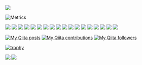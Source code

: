 ![](https://komarev.com/ghpvc/?username=T-Sumida)

![Metrics](https://metrics.lecoq.io/T-Sumida?template=classic&config.timezone=Asia%2FTokyo)



<img src="https://img.shields.io/badge/C Lang-222222.svg?logo=c&style=plastic">
<img src="https://img.shields.io/badge/C++-00599C.svg?logo=c%2B%2B&style=plastic"> 
<img src="https://img.shields.io/badge/Python-f9d64e.svg?logo=python&style=plastic"> 
<img src="https://img.shields.io/badge/Julia-a577bd.svg?logo=julia&style=plastic"> 
<img src="https://img.shields.io/badge/MATLAB-0076A8.svg?logo=mathworks&style=plastic">
 <img src="https://img.shields.io/badge/javascript-3577c4.svg?logo=javascript&style=plastic">
 <img src="https://img.shields.io/badge/-React-61DAFB.svg?logo=react&style=plastic">
<img src="https://img.shields.io/badge/-Node.js-339933.svg?logo=node.js&style=plastic">
<img src="https://img.shields.io/badge/-FastAPI-7fffd4.svg?logo=fastapi&style=plastic">
 <img src="https://img.shields.io/badge/TesorFlow-aa4c00.svg?logo=tensorflow&style=plastic"> 
 <img src="https://img.shields.io/badge/PyTorch-aa381e.svg?logo=pytorch&style=plastic">
 <img src="https://img.shields.io/badge/-ONNX-EB1923.svg?logo=onnx&style=plastic">
 <img src="https://img.shields.io/badge/OpenCV-FF0000.svg?logo=opencv&style=plastic">
 <img src="https://img.shields.io/badge/Raspberry%20Pi-C51A4A.svg?logo=Raspberry%20Pi&style=plastic"> 
 <img src="https://img.shields.io/badge/Amazon%20AWS-232F3E.svg?logo=Amazon%20AWS&style=plastic"> 
 <img src="https://img.shields.io/badge/-Google%20Cloud-AAAAAA.svg?logo=google-cloud&style=plastic"> 
 <img src="https://img.shields.io/badge/Kaggle-21eaff.svg?logo=kaggle&style=plastic"> 
 <img src="https://img.shields.io/badge/-Docker-AAAAAA.svg?logo=docker&style=plastic"> 

[![My Qiita posts](https://qiita-badge.apiapi.app/s/sumita_v09/posts.svg)](http://qiita.com/sumita_v09)
[![My Qiita contributions](https://qiita-badge.apiapi.app/s/sumita_v09/contributions.svg)](http://qiita.com/sumita_v09)
[![My Qiita followers](https://qiita-badge.apiapi.app/s/sumita_v09/followers.svg)](http://qiita.com/sumita_v09)

[![trophy](https://github-profile-trophy.vercel.app/?username=T-Sumida)](https://github.com/ryo-ma/github-profile-trophy)


<a href="https://github.com/anuraghazra/github-readme-stats">
  <img align="left" src="https://github-readme-stats.vercel.app/api?username=T-Sumida&count_private=true&show_icons=true" />
</a>
<a href="https://github.com/anuraghazra/github-readme-stats">
  <img align="left" src="https://github-readme-stats.vercel.app/api/top-langs/?username=T-Sumida" />
</a>

